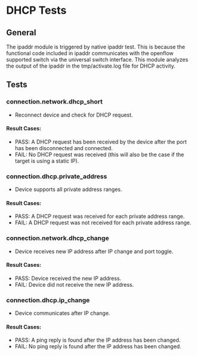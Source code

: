 # DHCP Tests

## General

The ipaddr module is triggered by native ipaddr test.
This is because the functional code included in ipaddr communicates with the openflow supported switch via the universal switch interface. This module analyzes the output of the ipaddr in the tmp/activate.log file for DHCP activity.

## Tests

### connection.network.dhcp_short
- Reconnect device and check for DHCP request. 
#### Result Cases:
- PASS: A DHCP request has been received by the device after the port has been disconnected and connected.
- FAIL: No DHCP request was received (this will also be the case if the target is using a static IP).
### connection.dhcp.private_address
- Device supports all private address ranges.
#### Result Cases:
- PASS: A DHCP request was received for each private address range.
- FAIL: A DHCP request was not received for each private address range.
### connection.network.dhcp_change
- Device receives new IP address after IP change and port toggle.
#### Result Cases:
- PASS: Device received the new IP address.
- FAIL: Device did not receive the new IP address.
### connection.dhcp.ip_change
- Device communicates after IP change.
#### Result Cases:
- PASS: A ping reply is found after the IP address has been changed.
- FAIL: No ping reply is found after the IP address has been changed.
